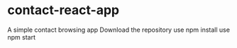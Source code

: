 # contact-react-app
A simple contact browsing app
Download the repository
use npm install
use npm start 
